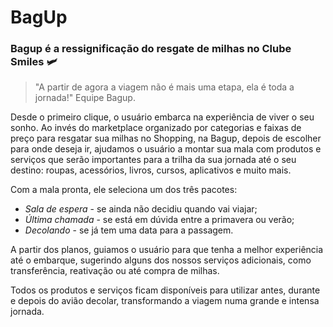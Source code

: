 # BagUp
 ### Bagup é a ressignificação do resgate de milhas no Clube Smiles 🛩️

>"A partir de agora a viagem não é mais uma etapa, ela é toda a jornada!" Equipe Bagup.

Desde o primeiro clique, o usuário embarca na experiência de viver o seu sonho. Ao invés do marketplace organizado por categorias e faixas de preço para resgatar sua milhas no Shopping, na Bagup, depois de escolher para onde deseja ir, ajudamos o usuário a montar sua mala com produtos e serviços que serão importantes para a trilha da sua jornada até o seu destino: roupas, acessórios, livros, cursos, aplicativos e muito mais.

Com a mala pronta, ele seleciona um dos três pacotes:
 - *Sala de espera* -  se ainda não decidiu quando vai viajar; 
 - *Última chamada* - se está em dúvida entre a primavera ou verão;
 - *Decolando* - se já tem uma data para a passagem.

A partir dos planos, guiamos o usuário para que tenha a melhor experiência até o embarque, sugerindo alguns dos nossos serviços adicionais, como transferência, reativação ou até compra de milhas.

Todos os produtos e serviços ficam disponíveis para utilizar antes, durante e depois do avião decolar, transformando a viagem numa grande e intensa jornada.
